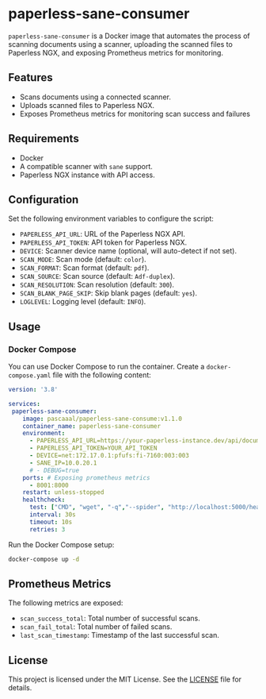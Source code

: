 # paperless-sane-consumer

`paperless-sane-consumer` is a Docker image that automates the process of scanning documents using a scanner, uploading the scanned files to Paperless NGX, and exposing Prometheus metrics for monitoring.

## Features

- Scans documents using a connected scanner.
- Uploads scanned files to Paperless NGX.
- Exposes Prometheus metrics for monitoring scan success and failures

## Requirements

- Docker
- A compatible scanner with `sane` support.
- Paperless NGX instance with API access.

## Configuration

Set the following environment variables to configure the script:

- `PAPERLESS_API_URL`: URL of the Paperless NGX API.
- `PAPERLESS_API_TOKEN`: API token for Paperless NGX.
- `DEVICE`: Scanner device name (optional, will auto-detect if not set).
- `SCAN_MODE`: Scan mode (default: `color`).
- `SCAN_FORMAT`: Scan format (default: `pdf`).
- `SCAN_SOURCE`: Scan source (default: `Adf-duplex`).
- `SCAN_RESOLUTION`: Scan resolution (default: `300`).
- `SCAN_BLANK_PAGE_SKIP`: Skip blank pages (default: `yes`).
- `LOGLEVEL`: Logging level (default: `INFO`).

## Usage

### Docker Compose

You can use Docker Compose to run the container. Create a `docker-compose.yaml` file with the following content:

```yaml
version: '3.8'

services:
 paperless-sane-consumer:
    image: pascaaal/paperless-sane-consume:v1.1.0
    container_name: paperless-sane-consumer
    environment:
      - PAPERLESS_API_URL=https://your-paperless-instance.dev/api/documents/post_document/
      - PAPERLESS_API_TOKEN=YOUR_API_TOKEN
      - DEVICE=net:172.17.0.1:pfufs:fi-7160:003:003
      - SANE_IP=10.0.20.1
      # - DEBUG=true
    ports: # Exposing prometheus metrics
      - 8001:8000
    restart: unless-stopped
    healthcheck:
      test: ["CMD", "wget", "-q","--spider", "http://localhost:5000/health"]
      interval: 30s
      timeout: 10s
      retries: 3
```

Run the Docker Compose setup:
```sh
docker-compose up -d
```

## Prometheus Metrics

The following metrics are exposed:

- `scan_success_total`: Total number of successful scans.
- `scan_fail_total`: Total number of failed scans.
- `last_scan_timestamp`: Timestamp of the last successful scan.

## License

This project is licensed under the MIT License. See the [LICENSE](LICENSE) file for details.